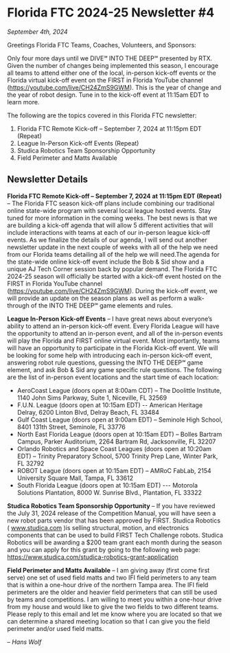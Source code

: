 # Florida FTC 2024-25 Newsletter #4

_September 4th, 2024_

Greetings Florida FTC Teams, Coaches, Volunteers, and Sponsors:

Only four more days until we DIVE℠ INTO THE DEEP℠ presented by RTX. Given the number of changes being implemented this season, I encourage all teams to attend either one of the local, in-person kick-off events or the Florida virtual kick-off event on the FIRST in Florida YouTube channel (https://youtube.com/live/CH24ZmS9GWM). This is the year of change and the year of robot design. Tune in to the kick-off event at 11:15am EDT to learn more.

The following are the topics covered in this Florida FTC newsletter:

1. Florida FTC Remote Kick-off – September 7, 2024 at 11:15pm EDT (Repeat)
2. League In-Person Kick-off Events (Repeat)
3. Studica Robotics Team Sponsorship Opportunity
4. Field Perimeter and Matts Available

## Newsletter Details

**Florida FTC Remote Kick-off – September 7, 2024 at 11:15pm EDT (Repeat)** – The Florida FTC season kick-off plans include combining our traditional online state-wide program with several local league hosted events. Stay tuned for more information in the coming weeks. The best news is that we are building a kick-off agenda that will allow 5 different activities that will include interactions with teams at each of our in-person league kick-off events. As we finalize the details of our agenda, I will send out another newsletter update in the next couple of weeks with all of the help we need from our Florida teams detailing all of the help we will need.The agenda for the state-wide online kick-off event include the Bob & Sid show and a unique AJ Tech Corner session back by popular demand. The Florida FTC 2024-25 season will officially be started with a kick-off event hosted on the FIRST in Florida YouTube channel (https://youtube.com/live/CH24ZmS9GWM). During the kick-off event, we will provide an update on the season plans as well as perform a walk-through of the INTO THE DEEP℠ game elements and rules.

**League In-Person Kick-off Events** – I have great news about everyone’s ability to attend an in-person kick-off event. Every Florida League will have the opportunity to attend an in-person event, and all of the in-person events will play the Florida and FIRST online virtual event. Most importantly, teams will have an opportunity to participate in the Florida Kick-off event. We will be looking for some help with introducing each in-person kick-off event, answering robot rule questions, guessing the INTO THE DEEP℠ game element, and ask Bob & Sid any game specific rule questions. The following are the list of in-person event locations and the start time of each location:

- AeroCoast League (doors open at 8:00am CDT) – The Doolittle Institute, 1140 John Sims Parkway, Suite 1, Niceville, FL 32569
- F.U.N. League (doors open at 10:15am EDT) -- American Heritage Delray, 6200 Linton Blvd, Delray Beach, FL 33484
- Gulf Coast League (doors open at 9:00am EDT) – Seminole High School, 8401 131th Street, Seminole, FL 33776
- North East Florida League (doors open at 10:15am EDT) – Bolles Bartram Campus, Parker Auditorium, 2264 Bartram Rd, Jacksonville, FL 32207
- Orlando Robotics and Space Coast Leagues (doors open at 10:20am EDT) – Trinity Preparatory School, 5700 Trinity Prep Lane, Winter Park, FL 32792
- ROBOT League (doors open at 10:15am EDT) – AMRoC FabLab, 2154 University Square Mall, Tampa, FL 33612
- South Florida League (doors open at 10:15am EDT) --- Motorola Solutions Plantation, 8000 W. Sunrise Blvd., Plantation, FL 33322

**Studica Robotics Team Sponsorship Opportunity** – If you have reviewed the July 31, 2024 release of the Competition Manual, you will have seen a new robot parts vendor that has been approved by FIRST. Studica Robotics ( www.studica.com )is selling structural, motion, and electronics components that can be used to build FIRST Tech Challenge robots. Studica Robotics will be awarding a $200 team grant each month during the season and you can apply for this grant by going to the following web page: https://www.studica.com/studica-robotics-grant-application

**Field Perimeter and Matts Available** – I am giving away (first come first serve) one set of used field matts and two IFI field perimeters to any team that is within a one-hour drive of the northern Tampa area. The IFI field perimeters are the older and heavier field perimeters that can still be used by teams and competitions. I am willing to meet you within a one-hour drive from my house and would like to give the two fields to two different teams. Please reply to this email and let me know where you are located so that we can determine a shared meeting location so that I can give you the field perimeter and/or used field matts.

_– Hans Wolf_
